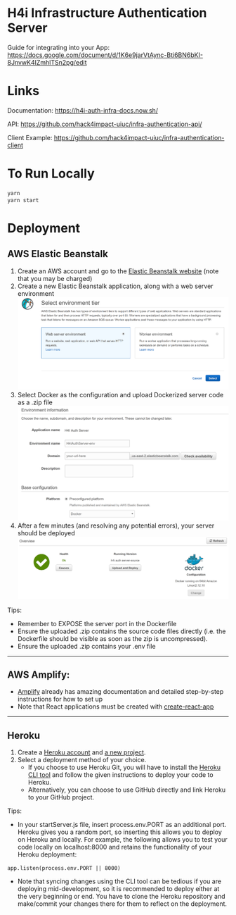 # H4i Infrastructure Authentication Server

Guide for integrating into your App: https://docs.google.com/document/d/1K6e9jarVtAync-Bti6BN6bKI-8JnvwK4IZmhlTSn2pg/edit

# Links

Documentation: https://h4i-auth-infra-docs.now.sh/

API: https://github.com/hack4impact-uiuc/infra-authentication-api/

Client Example: https://github.com/hack4impact-uiuc/infra-authentication-client

# To Run Locally

```
yarn
yarn start
```

# Deployment

## AWS Elastic Beanstalk

1. Create an AWS account and go to the [Elastic Beanstalk website](https://console.aws.amazon.com/elasticbeanstalk/home) (note that you may be charged)
2. Create a new Elastic Beanstalk application, along with a web server environment
   ![](./docs/src/images/eb1.png)
3. Select Docker as the configuration and upload Dockerized server code as a .zip file
   ![](./docs/src/images/eb2.png)
4. After a few minutes (and resolving any potential errors), your server should be deployed
   ![](./docs/src/images/eb3.png)

Tips:

- Remember to EXPOSE the server port in the Dockerfile
- Ensure the uploaded .zip contains the source code files directly (i.e. the Dockerfile should be visible as soon as the zip is uncompressed).
- Ensure the uploaded .zip contains your .env file

---

## AWS Amplify:

- [Amplify](https://aws-amplify.github.io/docs/) already has amazing documentation and detailed step-by-step instructions for how to set up
- Note that React applications must be created with [create-react-app](https://github.com/facebook/create-react-app)

---

## Heroku

1. Create a [Heroku account](https://www.heroku.com/) and [a new project](https://dashboard.heroku.com/apps).
2. Select a deployment method of your choice.
   - If you choose to use Heroku Git, you will have to install the [Heroku CLI tool](https://devcenter.heroku.com/articles/heroku-cli) and follow the given instructions to deploy your code to Heroku.
   - Alternatively, you can choose to use GitHub directly and link Heroku to your GitHub project.

Tips:

- In your startServer.js file, insert process.env.PORT as an additional port. Heroku gives you a random port, so inserting this allows you to deploy on Heroku and locally. For example, the following allows you to test your code locally on localhost:8000 and retains the functionality of your Heroku deployment:

```
app.listen(process.env.PORT || 8000)
```

- Note that syncing changes using the CLI tool can be tedious if you are deploying mid-development, so it is recommended to deploy either at the very beginning or end. You have to clone the Heroku repository and make/commit your changes there for them to reflect on the deployment.
